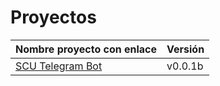 # Proyectos

| Nombre proyecto con enlace | Versión |
|--------------------------- |---------|
| [SCU Telegram Bot](https://github.com/Test-Driven-Robins/scu-telegram-bot) | v0.0.1b |
